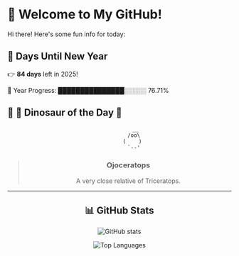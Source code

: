# 🦖 Welcome to My GitHub!

Hi there! Here's some fun info for today:

## 📅 Days Until New Year
👉 **84 days** left in 2025!

📅 Year Progress: ███████████████░░░░░ 76.71%

## 🌟 🦕 Dinosaur of the Day 🌟

<div align="center">

```text
          __
         /oo\
        (    )
         `--'
```

> ### **Ojoceratops**
> A very close relative of Triceratops.

---

## 📊 GitHub Stats
![GitHub stats](https://github-readme-stats.vercel.app/api?username=MAadinP&show_icons=true&theme=tokyonight)

![Top Languages](https://github-readme-stats.vercel.app/api/top-langs/?username=MAadinP&layout=compact&theme=tokyonight&cache_seconds=1)


</div>